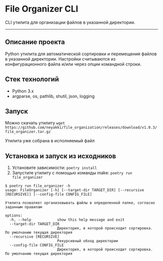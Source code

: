 # File Organizer CLI

CLI утилита для организации файлов в указанной директории.

---

## Описание проекта

Python утилита для автоматической сортировки и перемещения файлов в указанной директории. Настройки считываются из конфигурационного файла и/или через опции командной строки.

## Стек технологий

- Python 3.x
- argparse, os, pathlib, shutil, json, logging

## Запуск

Можно скачать утилиту `wget https://github.com/neyakki/file_organization/releases/download/v1.0.3/file_organizer.tar.gz`

Утилита уже собрана в исполняемый файл

## Установка и запуск из исходников

1. Установите зависимости: `poetry install`
2. Запустите утилиту с помощью команды make: `poetry run file_organizer`

```plaintext
$ poetry run file_organizer -h
usage: FileOrganizer [-h] [--target-dir TARGET_DIR] [--recursive [RECURSIVE]] [--config-file CONFIG_FILE]

Утилита позволяет организовывать файлы в определенной папке, согласно заданным правилам

options:
  -h, --help            show this help message and exit
  --target-dir TARGET_DIR
                        Директория, в которой происходит сортировка. По умолчанию текущая директория
  --recursive [RECURSIVE]
                        Рекурсивный обход директории
  --config-file CONFIG_FILE
                        Директория, в которой происходит сортировка. По умолчанию текущая директория
```
